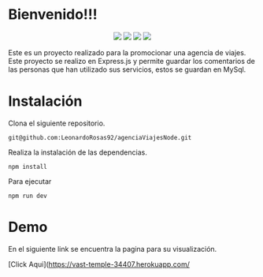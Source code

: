 


# Bienvenido!!!
<p align="center">  
<img src="https://img.shields.io/badge/JavaScript-F7DF1E?style=for-the-badge&logo=javascript&logoColor=black">  
<img src="https://img.shields.io/badge/Tailwind_CSS-38B2AC?style=for-the-badge&logo=tailwind-css&logoColor=white">  
<img src="https://img.shields.io/badge/Express.js-404D59?style=for-the-badge">  
<img src="https://img.shields.io/badge/Sequelize-52B0E7?style=for-the-badge&logo=Sequelize&logoColor=white"> 
</p>

Este es un proyecto realizado para la promocionar una agencia de viajes. Este proyecto se realizo en Express.js y permite guardar los comentarios de las personas que han utilizado sus servicios, estos se guardan en MySql. 

# Instalación

 Clona el siguiente repositorio. 

    git@github.com:LeonardoRosas92/agenciaViajesNode.git

 Realiza la instalación de las dependencias. 

	npm install

Para ejecutar 

    npm run dev

# Demo
En el siguiente link se encuentra la pagina para su visualización. 

[Click Aqui](https://vast-temple-34407.herokuapp.com/